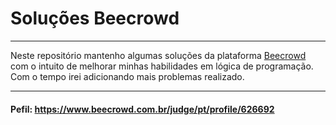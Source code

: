# Soluções Beecrowd

---

Neste repositório mantenho algumas soluções da plataforma [Beecrowd](https://www.beecrowd.com.br/judge/pt) com o intuito de melhorar minhas habilidades em lógica de programação.
Com o tempo irei adicionando mais problemas realizado.

---

#### Pefil: https://www.beecrowd.com.br/judge/pt/profile/626692
